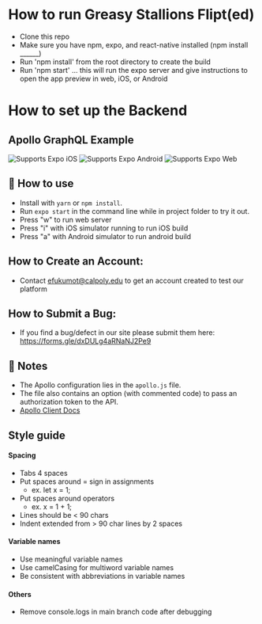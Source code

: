 # How to run Greasy Stallions Flipt(ed)
- Clone this repo
- Make sure you have npm, expo, and react-native installed (npm install ______)
- Run 'npm install' from the root directory to create the build
- Run 'npm start' ... this will run the expo server and give instructions to open the app preview in web, iOS, or Android



# How to set up the Backend
## Apollo GraphQL Example

<p>
  <!-- iOS -->
  <img alt="Supports Expo iOS" longdesc="Supports Expo iOS" src="https://img.shields.io/badge/iOS-4630EB.svg?style=flat-square&logo=APPLE&labelColor=999999&logoColor=fff" />
  <!-- Android -->
  <img alt="Supports Expo Android" longdesc="Supports Expo Android" src="https://img.shields.io/badge/Android-4630EB.svg?style=flat-square&logo=ANDROID&labelColor=A4C639&logoColor=fff" />
  <!-- Web -->
  <img alt="Supports Expo Web" longdesc="Supports Expo Web" src="https://img.shields.io/badge/web-4630EB.svg?style=flat-square&logo=GOOGLE-CHROME&labelColor=4285F4&logoColor=fff" />
</p>

## 🚀 How to use

- Install with `yarn` or `npm install`.
- Run `expo start` in the command line while in project folder to try it out.
- Press "w" to run web server
- Press "i" with iOS simulator running to run iOS build
- Press "a" with Android simulator to run android build

## How to Create an Account:

- Contact efukumot@calpoly.edu to get an account created to test our platform

## How to Submit a Bug:

- If you find a bug/defect in our site please submit them here: https://forms.gle/dxDULg4aRNaNJ2Pe9 

## 📝 Notes

- The Apollo configuration lies in the `apollo.js` file.
- The file also contains an option (with commented code) to pass an authorization token to the API.
- [Apollo Client Docs](https://www.apollographql.com/docs/react/v3.0-beta/)

## Style guide
#### Spacing
- Tabs 4 spaces
- Put spaces around = sign in assignments
  - ex. let x = 1;
- Put spaces around operators
  - ex. x = 1 + 1;
- Lines should be < 90 chars
- Indent extended from > 90 char lines by 2 spaces

#### Variable names
- Use meaningful variable names
- Use camelCasing for multiword variable names
- Be consistent with abbreviations in variable names

#### Others
- Remove console.logs in main branch code after debugging


